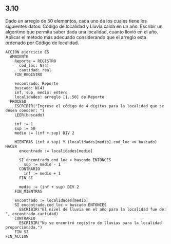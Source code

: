 ## 3.10
Dado un arreglo de 50 elementos, cada uno de los cuales tiene los siguientes datos:
Código de localidad y Lluvia caída en un año. Escribir un algoritmo que permita saber
dada una localidad, cuanto llovió en el año. Aplicar el método más adecuado considerando
que el arreglo esta ordenado por Código de localidad.

```
ACCION ejercicio ES
  AMBIENTE
    Reporte = REGISTRO
      cod_loc: N(4)
      cantidad: real
    FIN_REGISTRO

    encontrado: Reporte
    buscado: N(4)
    inf, sup, medio: entero
    localidades: arreglo [1..50] de Reporte
  PROCESO
    ESCRIBIR("Ingrese el código de 4 dígitos para la localidad que se desea conocer: ")
    LEER(buscado)

    inf := 1
    sup := 50
    medio := (inf + sup) DIV 2

    MIENTRAS (inf < sup) Y (localidades[medio].cod_loc <> buscado) HACER
      encontrado := localidades[medio]

      SI encontrado.cod_loc > buscado ENTONCES
        sup := medio - 1
      CONTRARIO
        inf := medio + 1
      FIN_SI

      medio := (inf + sup) DIV 2
    FIN_MIENTRAS

    encontrado := localidades[medio]
    SI encontrado.cod_loc = buscado ENTONCES
      ESCRIBIR("El nivel de lluvia en el año para la localidad fue de: ", encontrado.cantidad)
    CONTRARIO
      ESCRIBIR("No se encontró registro de lluvias para la localidad proporcionada.")
    FIN_SI
FIN_ACCION
```
